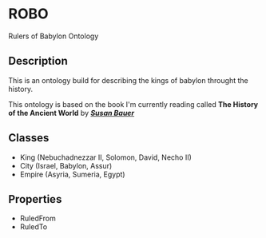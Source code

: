 # ROBO

Rulers of Babylon Ontology

## Description

This is an ontology build for describing the kings of babylon throught the history. 

This ontology is based on the book I'm currently reading called __The History of the Ancient World__ by __*[Susan Bauer]*__

[Susan Bauer]: https://susanwisebauer.com/

## Classes

- King (Nebuchadnezzar II, Solomon, David, Necho II)
- City (Israel, Babylon, Assur)
- Empire (Asyria, Sumeria, Egypt)

## Properties

- RuledFrom
- RuledTo